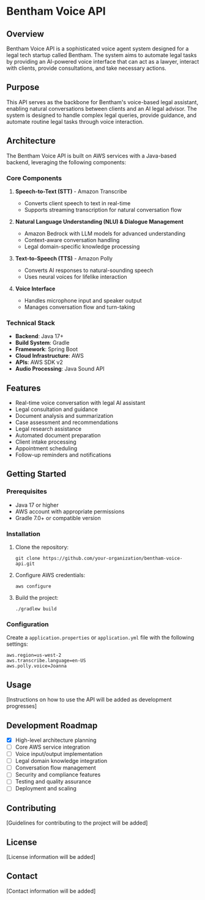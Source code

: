 # Bentham Voice API

## Overview

Bentham Voice API is a sophisticated voice agent system designed for a legal tech startup called Bentham. The system aims to automate legal tasks by providing an AI-powered voice interface that can act as a lawyer, interact with clients, provide consultations, and take necessary actions.

## Purpose

This API serves as the backbone for Bentham's voice-based legal assistant, enabling natural conversations between clients and an AI legal advisor. The system is designed to handle complex legal queries, provide guidance, and automate routine legal tasks through voice interaction.

## Architecture

The Bentham Voice API is built on AWS services with a Java-based backend, leveraging the following components:

### Core Components

1. **Speech-to-Text (STT)** - Amazon Transcribe
   - Converts client speech to text in real-time
   - Supports streaming transcription for natural conversation flow

2. **Natural Language Understanding (NLU) & Dialogue Management**
   - Amazon Bedrock with LLM models for advanced understanding
   - Context-aware conversation handling
   - Legal domain-specific knowledge processing

3. **Text-to-Speech (TTS)** - Amazon Polly
   - Converts AI responses to natural-sounding speech
   - Uses neural voices for lifelike interaction

4. **Voice Interface**
   - Handles microphone input and speaker output
   - Manages conversation flow and turn-taking

### Technical Stack

- **Backend**: Java 17+
- **Build System**: Gradle
- **Framework**: Spring Boot
- **Cloud Infrastructure**: AWS
- **APIs**: AWS SDK v2
- **Audio Processing**: Java Sound API

## Features

- Real-time voice conversation with legal AI assistant
- Legal consultation and guidance
- Document analysis and summarization
- Case assessment and recommendations
- Legal research assistance
- Automated document preparation
- Client intake processing
- Appointment scheduling
- Follow-up reminders and notifications

## Getting Started

### Prerequisites

- Java 17 or higher
- AWS account with appropriate permissions
- Gradle 7.0+ or compatible version

### Installation

1. Clone the repository:
   ```
   git clone https://github.com/your-organization/bentham-voice-api.git
   ```

2. Configure AWS credentials:
   ```
   aws configure
   ```

3. Build the project:
   ```
   ./gradlew build
   ```

### Configuration

Create a `application.properties` or `application.yml` file with the following settings:

```properties
aws.region=us-west-2
aws.transcribe.language=en-US
aws.polly.voice=Joanna
```

## Usage

[Instructions on how to use the API will be added as development progresses]

## Development Roadmap

- [x] High-level architecture planning
- [ ] Core AWS service integration
- [ ] Voice input/output implementation
- [ ] Legal domain knowledge integration
- [ ] Conversation flow management
- [ ] Security and compliance features
- [ ] Testing and quality assurance
- [ ] Deployment and scaling

## Contributing

[Guidelines for contributing to the project will be added]

## License

[License information will be added]

## Contact

[Contact information will be added]
